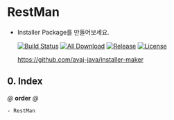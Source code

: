 # RestMan
- Installer Package를 만들어보세요.

    [![Build Status](https://travis-ci.org/avaj-java/installer-maker.svg?branch=master)](https://travis-ci.org/avaj-java/installer-maker)
    [![All Download](https://img.shields.io/github/downloads/avaj-java/installer-maker/total.svg)](https://github.com/avaj-java/installer-maker/releases)
    [![Release](https://img.shields.io/github/release/avaj-java/installer-maker.svg)](https://github.com/avaj-java/installer-maker/releases)
    [![License](https://img.shields.io/github/license/avaj-java/installer-maker.svg)](https://github.com/avaj-java/installer-maker/releases)

    https://github.com/avaj-java/installer-maker
    
      
        
## 0. Index
*@* **order** *@*
```
- RestMan

```

